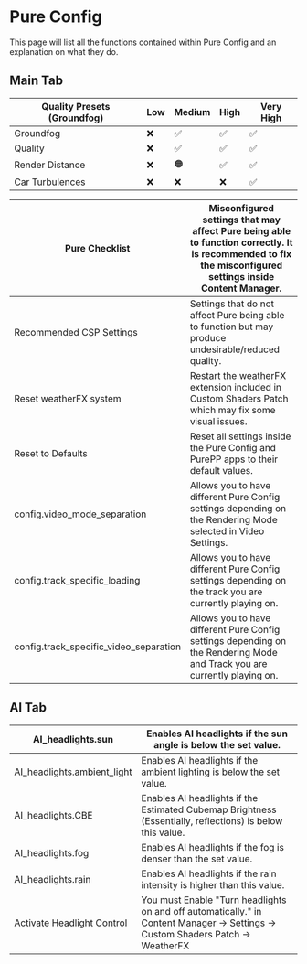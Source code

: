 # Pure Config

> <Badge type="danger" text="Outdated"/> <Badge type="warning" text="Under Review"/>

This page will list all the functions contained within Pure Config and an explanation on what they do.

## Main Tab

| Quality Presets (Groundfog) | Low | Medium | High | Very High |
| --------------------------- | --- | ------ | ---- | --------- |
| Groundfog                   | ❌  | ✅     | ✅   | ✅        |
| Quality                     | ❌  | ✅     | ✅   | ✅        |
| Render Distance             | ❌  | 🟠     | ✅   | ✅        |
| Car Turbulences             | ❌  | ❌     | ❌   | ✅        |

<!--> <!-->
<!--> <!-->
<!--> <!-->

| Pure Checklist           | Misconfigured settings that may affect Pure being able to function correctly. It is recommended to fix the misconfigured settings inside Content Manager. |
| ------------------------ | --------------------------------------------------------------------------------------------------------------------------------------------------------- |
| Recommended CSP Settings | Settings that do not affect Pure being able to function but may produce undesirable/reduced quality.                                                      |
| Reset weatherFX system   | Restart the weatherFX extension included in Custom Shaders Patch which may fix some visual issues.                                                        |
| Reset to Defaults        | Reset all settings inside the Pure Config and PurePP apps to their default values.                                                                        |
| config.video_mode_separation           | Allows you to have different Pure Config settings depending on the Rendering Mode selected in Video Settings.             |
| config.track_specific_loading          | Allows you to have different Pure Config settings depending on the track you are currently playing on.                    |
| config.track_specific_video_separation | Allows you to have different Pure Config settings depending on the Rendering Mode and Track you are currently playing on. |

<!--> <!-->
<!--> <!-->
<!--> <!-->

## AI Tab

| AI_headlights.sun           | Enables AI headlights if the sun angle is below the set value.                                                                  |
|-----------------------------|---------------------------------------------------------------------------------------------------------------------------------|
| AI_headlights.ambient_light | Enables AI headlights if the ambient lighting is below the set value.                                                           |
| AI_headlights.CBE           | Enables AI headlights if the Estimated Cubemap Brightness (Essentially, reflections) is below this value.                       |
| AI_headlights.fog           | Enables AI headlights if the fog is denser than the set value.                                                                  |
| AI_headlights.rain          | Enables AI headlights if the rain intensity is higher than this value.                                                          |
| Activate Headlight Control  | You must Enable "Turn headlights on and off automatically." in Content Manager -> Settings -> Custom Shaders Patch -> WeatherFX |
